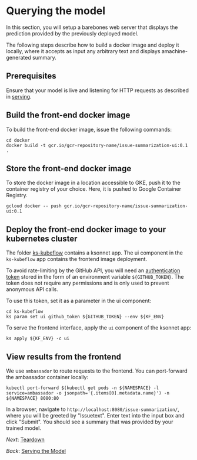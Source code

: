 # Querying the model

In this section, you will setup a barebones web server that displays the
prediction provided by the previously deployed model.

The following steps describe how to build a docker image and deploy it locally,
where it accepts as input any arbitrary text and displays amachine-generated
summary.


## Prerequisites

Ensure that your model is live and listening for HTTP requests as described in
[serving](03_serving_the_model.md).


## Build the front-end docker image

To build the front-end docker image, issue the following commands:

```commandline
cd docker
docker build -t gcr.io/gcr-repository-name/issue-summarization-ui:0.1 .
```

## Store the front-end docker image

To store the docker image in a location accessible to GKE, push it to the
container registry of your choice. Here, it is pushed to Google Container
Registry.

```commandline
gcloud docker -- push gcr.io/gcr-repository-name/issue-summarization-ui:0.1
```

## Deploy the front-end docker image to your kubernetes cluster

The folder [ks-kubeflow](ks-kubeflow) contains a ksonnet app. The ui component
in the `ks-kubeflow` app contains the frontend image deployment.

To avoid rate-limiting by the GitHub API, you will need an [authentication token](https://github.com/ksonnet/ksonnet/blob/master/docs/troubleshooting.md) stored in the form of an environment variable `${GITHUB_TOKEN}`. The token does not require any permissions and is only used to prevent anonymous API calls.

To use this token, set it as a parameter in the ui component:

```commandline
cd ks-kubeflow
ks param set ui github_token ${GITHUB_TOKEN} --env ${KF_ENV}
```

To serve the frontend interface, apply the `ui` component of the ksonnet app:

```
ks apply ${KF_ENV} -c ui
```

## View results from the frontend

We use `ambassador` to route requests to the frontend. You can port-forward the
ambassador container locally:

```commandline
kubectl port-forward $(kubectl get pods -n ${NAMESPACE} -l service=ambassador -o jsonpath='{.items[0].metadata.name}') -n ${NAMESPACE} 8080:80
```

In a browser, navigate to `http://localhost:8080/issue-summarization/`, where
you will be greeted by "Issuetext". Enter text into the input box and click
"Submit". You should see a summary that was provided by your trained model.

*Next*: [Teardown](05_teardown.md)

*Back*: [Serving the Model](03_serving_the_model.md)
